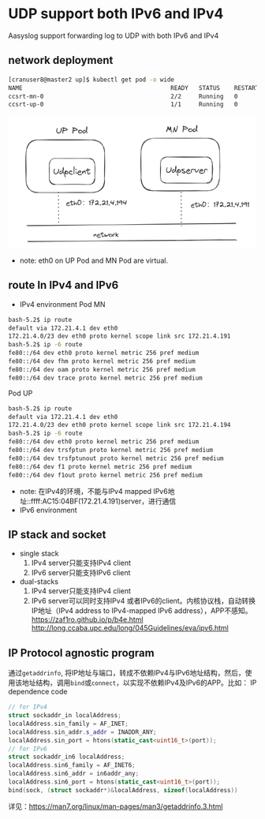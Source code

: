 # UDP support both IPv6 and IPv4
Aasyslog support forwarding log to UDP with both IPv6 and IPv4

## network deployment
```bash
[cranuser8@master2 up]$ kubectl get pod -o wide
NAME                                          READY   STATUS    RESTARTS   AGE     IP             NODE                                              NOMINATED NODE   READINESS GATES
ccsrt-mn-0                                    2/2     Running   0          8m38s   172.21.4.191   worker1.estcoe009-oe19-ocp.dyn.tc.nsn-rdnet.net   <none>           <none>
ccsrt-up-0                                    1/1     Running   0          2m26s   172.21.4.194   worker1.estcoe009-oe19-ocp.dyn.tc.nsn-rdnet.net   <none>           <none>
```
![network deployment](./network.png)
- note:
  eth0 on UP Pod and MN Pod are virtual.

## route In IPv4 and IPv6
- IPv4 environment
Pod MN
```bash
bash-5.2$ ip route
default via 172.21.4.1 dev eth0
172.21.4.0/23 dev eth0 proto kernel scope link src 172.21.4.191
bash-5.2$ ip -6 route
fe80::/64 dev eth0 proto kernel metric 256 pref medium
fe80::/64 dev fhm proto kernel metric 256 pref medium
fe80::/64 dev oam proto kernel metric 256 pref medium
fe80::/64 dev trace proto kernel metric 256 pref medium
```
Pod UP
```bash
bash-5.2$ ip route
default via 172.21.4.1 dev eth0
172.21.4.0/23 dev eth0 proto kernel scope link src 172.21.4.194
bash-5.2$ ip -6 route
fe80::/64 dev eth0 proto kernel metric 256 pref medium
fe80::/64 dev trsfptun proto kernel metric 256 pref medium
fe80::/64 dev trsfptunout proto kernel metric 256 pref medium
fe80::/64 dev f1 proto kernel metric 256 pref medium
fe80::/64 dev f1out proto kernel metric 256 pref medium
```
- note:
  在IPv4的环境，不能与IPv4 mapped IPv6地址::ffff:AC15:04BF(172.21.4.191)server，进行通信
- IPv6 environment

## IP stack and socket
- single stack
  1. IPv4 server只能支持IPv4 client
  2. IPv6 server只能支持IPv6 client
- dual-stacks
   1. IPv4 server只能支持IPv4 client
   2. IPv6 server可以同时支持IPv4 或者IPv6的client。内核协议栈，自动转换IP地址（IPv4 address to IPv4-mapped IPv6 address），APP不感知。
https://zaf1ro.github.io/p/b4e.html
http://long.ccaba.upc.edu/long/045Guidelines/eva/ipv6.html

## IP Protocol agnostic program
通过`getaddrinfo`, 将IP地址与端口，转成不依赖IPv4与IPv6地址结构，然后，使用该地址结构，调用`bind`或`connect`，以实现不依赖IPv4及IPv6的APP。比如：
IP dependence code
```cpp
// for IPv4
struct sockaddr_in localAddress;
localAddress.sin_family = AF_INET;
localAddress.sin_addr.s_addr = INADDR_ANY;
localAddress.sin_port = htons(static_cast<uint16_t>(port));
// for IPv6
struct sockaddr_in6 localAddress;
localAddress.sin6_family = AF_INET6;
localAddress.sin6_addr = in6addr_any;
localAddress.sin6_port = htons(static_cast<uint16_t>(port));
bind(sock, (struct sockaddr*)&localAddress, sizeof(localAddress))
```
详见：https://man7.org/linux/man-pages/man3/getaddrinfo.3.html
